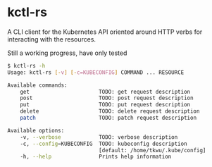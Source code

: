 # kctl-rs

A CLI client for the Kubernetes API oriented around HTTP verbs for interacting with the resources.

Still a working progress, have only tested 

```bash
$ kctl-rs -h
Usage: kctl-rs [-v] [-c=KUBECONFIG] COMMAND ... RESOURCE

Available commands:
    get                      TODO: get request description
    post                     TODO: post request description
    put                      TODO: put request description
    delete                   TODO: delete request description
    patch                    TODO: patch request description

Available options:
    -v, --verbose            TODO: verbose description
    -c, --config=KUBECONFIG  TODO: kubeconfig description
                             [default: /home/tkwu/.kube/config]
    -h, --help               Prints help information
```
